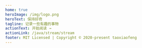 ```yaml
---
home: true
heroImage: /img/logo.png
heroText: 保持好奇
tagline: 记录一些有趣的事物
actionText: 开始阅读 →
actionLink: /java/stream/stream
footer: MIT Licensed | Copyright © 2020-present taoxiaofeng
---
```

